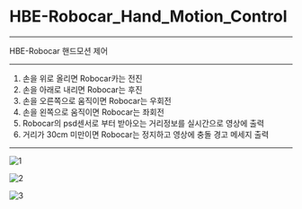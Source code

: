 # HBE-Robocar_Hand_Motion_Control

---

HBE-Robocar 핸드모션 제어

---

1. 손을 위로 올리면 Robocar카는 전진
2. 손을 아래로 내리면 Robocar는 후진
3. 손을 오른쪽으로 움직이면 Robocar는 우회전
4. 손을 왼쪽으로 움직이면 Robocar는 좌회전
5. Robocar의 psd센서로 부터 받아오는 거리정보를 실시간으로 영상에 출력
6. 거리가 30cm 미만이면 Robocar는 정지하고 영상에 충돌 경고 메세지 출력

---

![1](https://user-images.githubusercontent.com/64933820/146490637-52a391b0-c575-47ab-ac9a-00f713f3a285.png)

![2](https://user-images.githubusercontent.com/64933820/146490649-417aa98a-95bb-4244-9fd3-61f663d18de2.png)

![3](https://user-images.githubusercontent.com/64933820/146490654-f2552192-65f6-482b-b0be-5cfacb96e879.png)

